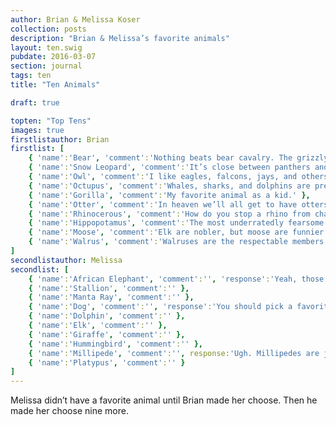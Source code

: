 ```yaml
---
author: Brian & Melissa Koser
collection: posts
description: "Brian & Melissa’s favorite animals"
layout: ten.swig
pubdate: 2016-03-07
section: journal
tags: ten
title: "Ten Animals"

draft: true

topten: "Top Tens"
images: true
firstlistauthor: Brian
firstlist: [
    { 'name':'Bear', 'comment':'Nothing beats bear cavalry. The grizzly is my favorite.' },
    { 'name':'Snow Leopard', 'comment':'It’s close between panthers and snow leopards.' },
    { 'name':'Owl', 'comment':'I like eagles, falcons, jays, and others, but the kooky owl is my favorite bird.' }, 
    { 'name':'Octupus', 'comment':'Whales, sharks, and dolphins are pretty cool, but the octopus is the best underwater creature.' }, 
    { 'name':'Gorilla', 'comment':'My favorite animal as a kid.' }, 
    { 'name':'Otter', 'comment':'In heaven we’ll all get to have otters as pets.' }, 
    { 'name':'Rhinocerous', 'comment':'How do you stop a rhino from charging? Put it in a small enclosure where it doesn’t have enough room to run.' }, 
    { 'name':'Hippopotamus', 'comment':'The most underratedly fearsome creature.' }, 
    { 'name':'Moose', 'comment':'Elk are nobler, but moose are funnier.' }, 
    { 'name':'Walrus', 'comment':'Walruses are the respectable members of the seal and sea lion family.' }    
]
secondlistauthor: Melissa
secondlist: [
    { 'name':'African Elephant', 'comment':'', 'response':'Yeah, those Asian elephants have wimpy ears.' },
    { 'name':'Stallion', 'comment':'' },
    { 'name':'Manta Ray', 'comment':'' }, 
    { 'name':'Dog', 'comment':'', 'response':'You should pick a favorite dog. Mine’s the <a href="https://en.wikipedia.org/wiki/Alaskan_Malamute">Malamute</a>.' }, 
    { 'name':'Dolphin', 'comment':'' }, 
    { 'name':'Elk', 'comment':'' }, 
    { 'name':'Giraffe', 'comment':'' }, 
    { 'name':'Hummingbird', 'comment':'' }, 
    { 'name':'Millipede', 'comment':'', response:'Ugh. Millipedes are just below roaches and tarantulas on my list of least favorite creepy crawlies.' }, 
    { 'name':'Platypus', 'comment':'' }  
]
---
```

Melissa didn’t have a favorite animal until Brian made her choose. Then he made her choose nine more.